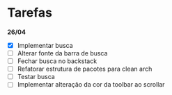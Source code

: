# Tarefas

**26/04**
- [x] Implementar busca
- [ ] Alterar fonte da barra de busca
- [ ] Fechar busca no backstack
- [ ] Refatorar estrutura de pacotes para clean arch
- [ ] Testar busca
- [ ] Implementar alteração da cor da toolbar ao scrollar
